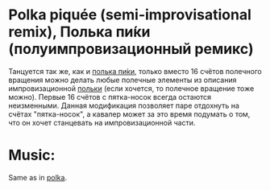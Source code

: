 Polka piquée (semi-improvisational remix), Полька пи́ки (полуимпровизационный ремикс)
================================
Танцуется так же, как и [полька пи́ки](polka-piquee.md), только вместо 16 счётов полечного вращения можно делать любые полечные элементы из описания импровизационной [польки](polka.md) (если хочется, то полечное вращение тоже можно). Первые 16 счётов с пятка-носок всегда остаются неизменными. Данная модификация позволяет паре отдохнуть на счётах "пятка-носок", а кавалер может за это время подумать о том, что он хочет станцевать на импровизационной части.

Music:
======
Same as in [polka](polka.md).
